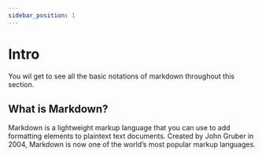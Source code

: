 ```yaml
---
sidebar_position: 1
---
```


# Intro

You wil get to see all the basic notations of markdown throughout this section.

## What is Markdown?

Markdown is a lightweight markup language that you can use to add formatting elements to plaintext text documents. Created by John Gruber in 2004, Markdown is now one of the world’s most popular markup languages.